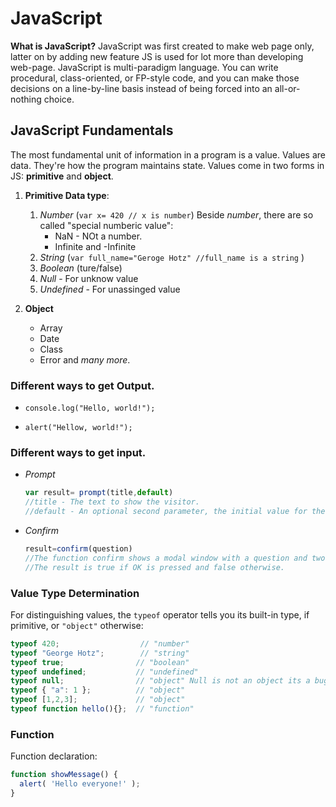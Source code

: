 # JavaScript

**What is JavaScript?**
JavaScript was first created to make web page only, latter on by adding new feature JS is used for lot more than developing web-page.
JavaScript is multi-paradigm language. You can write procedural, class-oriented, or FP-style code, and you can make those decisions on a line-by-line basis instead of being forced into an all-or-nothing choice.

## JavaScript Fundamentals 
The most fundamental unit of information in a program is a value. Values are data. They're how the program maintains state. Values come in two forms in JS: **primitive** and **object**.

1. **Primitive Data type**:
   1. *Number* (`var x= 420 // x is number`) Beside *number*, there are so called "special numberic value":
      * NaN - NOt a number.
      * Infinite and -Infinite 
   1. *String* (`var full_name="Geroge Hotz" //full_name is a string` )
   1. *Boolean* (ture/false)
   1. *Null* - For unknow value
   1. *Undefined* - For unassinged value

1. **Object**
   * Array
   * Date
   * Class
   * Error and *many more*.
   
### Different ways to get Output.
* `console.log("Hello, world!");`

*  `alert("Hellow, world!");`

### Different ways to get input.
* *Prompt*
   ```js
   var result= prompt(title,default)
   //title - The text to show the visitor.
   //default - An optional second parameter, the initial value for the input field.
   ```
* *Confirm*
   ```js
   result=confirm(question)
   //The function confirm shows a modal window with a question and two buttons: OK and Cancel.
   //The result is true if OK is pressed and false otherwise.
   ```
### Value Type Determination

For distinguishing values, the `typeof` operator tells you its built-in type, if primitive, or `"object"` otherwise:

```js
typeof 420;                  // "number"
typeof "George Hotz";        // "string"
typeof true;                // "boolean"
typeof undefined;           // "undefined"
typeof null;                // "object" Null is not an object its a bug.
typeof { "a": 1 };          // "object"
typeof [1,2,3];             // "object"
typeof function hello(){};  // "function"
```
### Function
Function declaration:
```js
function showMessage() {
  alert( 'Hello everyone!' );
}
```


